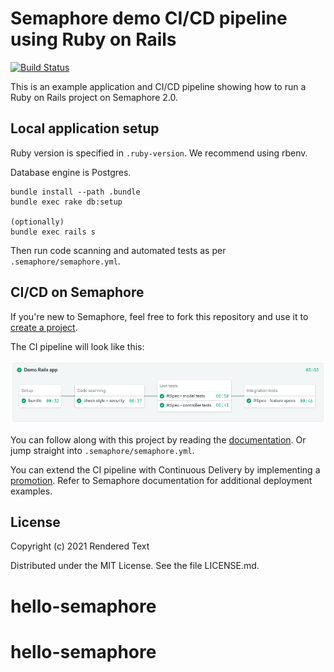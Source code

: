 # Semaphore demo CI/CD pipeline using Ruby on Rails

[![Build Status](https://semaphore-demos.semaphoreci.com/badges/semaphore-demo-ruby-rails/branches/master.svg)](https://semaphore-demos.semaphoreci.com/projects/semaphore-demo-ruby-rails)

This is an example application and CI/CD pipeline showing how to run a Ruby on
Rails project on Semaphore 2.0.

## Local application setup

Ruby version is specified in `.ruby-version`. We recommend using rbenv.

Database engine is Postgres.

```
bundle install --path .bundle
bundle exec rake db:setup

(optionally)
bundle exec rails s
```

Then run code scanning and automated tests as per `.semaphore/semaphore.yml`.

## CI/CD on Semaphore

If you're new to Semaphore, feel free to fork this repository and use it to
[create a project](https://docs.semaphoreci.com/article/63-your-first-project).

The CI pipeline will look like this:

![CI pipeline on Semaphore](public/ci-pipeline.png)

You can follow along with this project by reading the
[documentation](https://docs.semaphoreci.com/article/99-rails-continuous-integration).
Or jump straight into `.semaphore/semaphore.yml`.

You can extend the CI pipeline with Continuous Delivery by implementing a
[promotion](https://docs.semaphoreci.com/article/67-deploying-with-promotions).
Refer to Semaphore documentation for additional deployment examples.

## License

Copyright (c) 2021 Rendered Text

Distributed under the MIT License. See the file LICENSE.md.
# hello-semaphore
# hello-semaphore
